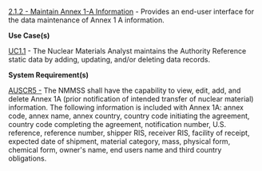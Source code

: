 <a href="https://dev.azure.com/Link-Technologies/NMMSS%20Requirements/_workitems/edit/53/" target="_blank">2.1.2 - Maintain Annex 1-A Information</a> - Provides an end-user interface for the data maintenance of Annex 1 A information.



**Use Case(s)**

<a href="https://dev.azure.com/Link-Technologies/NMMSS%20Requirements/_workitems/edit/10/" target="_blank">UC1.1</a> - The Nuclear Materials Analyst maintains the Authority Reference static data by adding, updating, and/or deleting data records.

**System Requirement(s)**

<a href="https://dev.azure.com/Link-Technologies/NMMSS%20Requirements/_workitems/edit/64/" target="_blank">AUSCR5 -</a> The NMMSS shall have the capability to view, edit, add, and delete Annex 1A (prior notification of intended transfer of nuclear material) information. The following information is included with Annex 1A: annex code, annex name, annex country, country code initiating the agreement, country code completing the agreement, notification number, U.S. reference, reference number, shipper RIS, receiver RIS, facility of receipt, expected date of shipment, material category, mass, physical form, chemical form, owner's name, end users name and third country obligations.